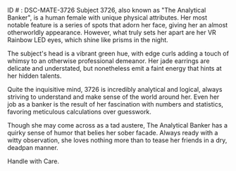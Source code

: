 ID # : DSC-MATE-3726
Subject 3726, also known as "The Analytical Banker", is a human female with unique physical attributes. Her most notable feature is a series of spots that adorn her face, giving her an almost otherworldly appearance. However, what truly sets her apart are her VR Rainbow LED eyes, which shine like prisms in the night.

The subject's head is a vibrant green hue, with edge curls adding a touch of whimsy to an otherwise professional demeanor. Her jade earrings are delicate and understated, but nonetheless emit a faint energy that hints at her hidden talents.

Quite the inquisitive mind, 3726 is incredibly analytical and logical, always striving to understand and make sense of the world around her. Even her job as a banker is the result of her fascination with numbers and statistics, favoring meticulous calculations over guesswork.

Though she may come across as a tad austere, The Analytical Banker has a quirky sense of humor that belies her sober facade. Always ready with a witty observation, she loves nothing more than to tease her friends in a dry, deadpan manner.

Handle with Care.